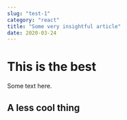 ```yaml
---
slug: "test-1"
category: "react"
title: "Some very insightful article"
date: 2020-03-24
---
```


# This is the best
Some text here.

## A less cool thing
